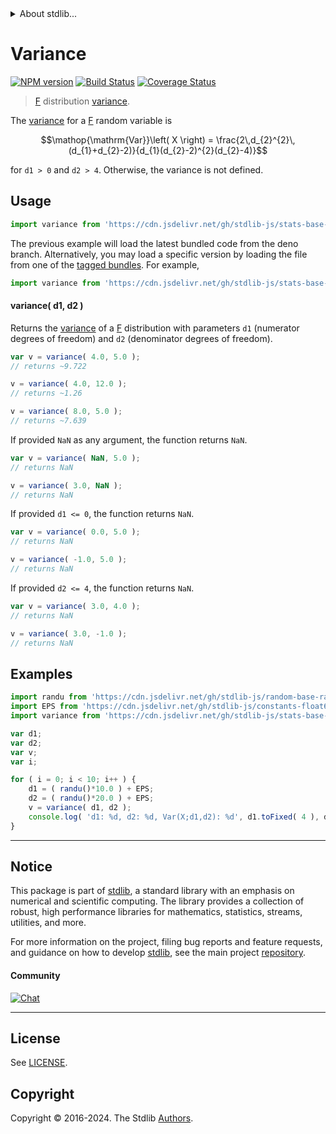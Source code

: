 <!--

@license Apache-2.0

Copyright (c) 2018 The Stdlib Authors.

Licensed under the Apache License, Version 2.0 (the "License");
you may not use this file except in compliance with the License.
You may obtain a copy of the License at

   http://www.apache.org/licenses/LICENSE-2.0

Unless required by applicable law or agreed to in writing, software
distributed under the License is distributed on an "AS IS" BASIS,
WITHOUT WARRANTIES OR CONDITIONS OF ANY KIND, either express or implied.
See the License for the specific language governing permissions and
limitations under the License.

-->


<details>
  <summary>
    About stdlib...
  </summary>
  <p>We believe in a future in which the web is a preferred environment for numerical computation. To help realize this future, we've built stdlib. stdlib is a standard library, with an emphasis on numerical and scientific computation, written in JavaScript (and C) for execution in browsers and in Node.js.</p>
  <p>The library is fully decomposable, being architected in such a way that you can swap out and mix and match APIs and functionality to cater to your exact preferences and use cases.</p>
  <p>When you use stdlib, you can be absolutely certain that you are using the most thorough, rigorous, well-written, studied, documented, tested, measured, and high-quality code out there.</p>
  <p>To join us in bringing numerical computing to the web, get started by checking us out on <a href="https://github.com/stdlib-js/stdlib">GitHub</a>, and please consider <a href="https://opencollective.com/stdlib">financially supporting stdlib</a>. We greatly appreciate your continued support!</p>
</details>

# Variance

[![NPM version][npm-image]][npm-url] [![Build Status][test-image]][test-url] [![Coverage Status][coverage-image]][coverage-url] <!-- [![dependencies][dependencies-image]][dependencies-url] -->

> [F][f-distribution] distribution [variance][variance].

<!-- Section to include introductory text. Make sure to keep an empty line after the intro `section` element and another before the `/section` close. -->

<section class="intro">

The [variance][variance] for a [F][f-distribution] random variable is

<!-- <equation class="equation" label="eq:f_variance" align="center" raw="\operatorname{Var}\left( X \right) = \frac{2\,d_{2}^{2}\,(d_{1}+d_{2}-2)}{d_{1}(d_{2}-2)^{2}(d_{2}-4)}" alt="Variance for an F distribution."> -->

```math
\mathop{\mathrm{Var}}\left( X \right) = \frac{2\,d_{2}^{2}\,(d_{1}+d_{2}-2)}{d_{1}(d_{2}-2)^{2}(d_{2}-4)}
```

<!-- <div class="equation" align="center" data-raw-text="\operatorname{Var}\left( X \right) = \frac{2\,d_{2}^{2}\,(d_{1}+d_{2}-2)}{d_{1}(d_{2}-2)^{2}(d_{2}-4)}" data-equation="eq:f_variance">
    <img src="https://cdn.jsdelivr.net/gh/stdlib-js/stdlib@51534079fef45e990850102147e8945fb023d1d0/lib/node_modules/@stdlib/stats/base/dists/f/variance/docs/img/equation_f_variance.svg" alt="Variance for an F distribution.">
    <br>
</div> -->

<!-- </equation> -->

for `d1 > 0` and `d2 > 4`. Otherwise, the variance is not defined.

</section>

<!-- /.intro -->

<!-- Package usage documentation. -->



<section class="usage">

## Usage

```javascript
import variance from 'https://cdn.jsdelivr.net/gh/stdlib-js/stats-base-dists-f-variance@deno/mod.js';
```
The previous example will load the latest bundled code from the deno branch. Alternatively, you may load a specific version by loading the file from one of the [tagged bundles](https://github.com/stdlib-js/stats-base-dists-f-variance/tags). For example,

```javascript
import variance from 'https://cdn.jsdelivr.net/gh/stdlib-js/stats-base-dists-f-variance@v0.2.2-deno/mod.js';
```

#### variance( d1, d2 )

Returns the [variance][variance] of a [F][f-distribution] distribution with parameters `d1` (numerator degrees of freedom) and `d2` (denominator degrees of freedom).

```javascript
var v = variance( 4.0, 5.0 );
// returns ~9.722

v = variance( 4.0, 12.0 );
// returns ~1.26

v = variance( 8.0, 5.0 );
// returns ~7.639
```

If provided `NaN` as any argument, the function returns `NaN`.

```javascript
var v = variance( NaN, 5.0 );
// returns NaN

v = variance( 3.0, NaN );
// returns NaN
```

If provided `d1 <= 0`, the function returns `NaN`.

```javascript
var v = variance( 0.0, 5.0 );
// returns NaN

v = variance( -1.0, 5.0 );
// returns NaN
```

If provided `d2 <= 4`, the function returns `NaN`.

```javascript
var v = variance( 3.0, 4.0 );
// returns NaN

v = variance( 3.0, -1.0 );
// returns NaN
```

</section>

<!-- /.usage -->

<!-- Package usage notes. Make sure to keep an empty line after the `section` element and another before the `/section` close. -->

<section class="notes">

</section>

<!-- /.notes -->

<!-- Package usage examples. -->

<section class="examples">

## Examples

<!-- eslint no-undef: "error" -->

```javascript
import randu from 'https://cdn.jsdelivr.net/gh/stdlib-js/random-base-randu@deno/mod.js';
import EPS from 'https://cdn.jsdelivr.net/gh/stdlib-js/constants-float64-eps@deno/mod.js';
import variance from 'https://cdn.jsdelivr.net/gh/stdlib-js/stats-base-dists-f-variance@deno/mod.js';

var d1;
var d2;
var v;
var i;

for ( i = 0; i < 10; i++ ) {
    d1 = ( randu()*10.0 ) + EPS;
    d2 = ( randu()*20.0 ) + EPS;
    v = variance( d1, d2 );
    console.log( 'd1: %d, d2: %d, Var(X;d1,d2): %d', d1.toFixed( 4 ), d2.toFixed( 4 ), v.toFixed( 4 ) );
}
```

</section>

<!-- /.examples -->

<!-- Section to include cited references. If references are included, add a horizontal rule *before* the section. Make sure to keep an empty line after the `section` element and another before the `/section` close. -->

<section class="references">

</section>

<!-- /.references -->

<!-- Section for related `stdlib` packages. Do not manually edit this section, as it is automatically populated. -->

<section class="related">

</section>

<!-- /.related -->

<!-- Section for all links. Make sure to keep an empty line after the `section` element and another before the `/section` close. -->


<section class="main-repo" >

* * *

## Notice

This package is part of [stdlib][stdlib], a standard library with an emphasis on numerical and scientific computing. The library provides a collection of robust, high performance libraries for mathematics, statistics, streams, utilities, and more.

For more information on the project, filing bug reports and feature requests, and guidance on how to develop [stdlib][stdlib], see the main project [repository][stdlib].

#### Community

[![Chat][chat-image]][chat-url]

---

## License

See [LICENSE][stdlib-license].


## Copyright

Copyright &copy; 2016-2024. The Stdlib [Authors][stdlib-authors].

</section>

<!-- /.stdlib -->

<!-- Section for all links. Make sure to keep an empty line after the `section` element and another before the `/section` close. -->

<section class="links">

[npm-image]: http://img.shields.io/npm/v/@stdlib/stats-base-dists-f-variance.svg
[npm-url]: https://npmjs.org/package/@stdlib/stats-base-dists-f-variance

[test-image]: https://github.com/stdlib-js/stats-base-dists-f-variance/actions/workflows/test.yml/badge.svg?branch=v0.2.2
[test-url]: https://github.com/stdlib-js/stats-base-dists-f-variance/actions/workflows/test.yml?query=branch:v0.2.2

[coverage-image]: https://img.shields.io/codecov/c/github/stdlib-js/stats-base-dists-f-variance/main.svg
[coverage-url]: https://codecov.io/github/stdlib-js/stats-base-dists-f-variance?branch=main

<!--

[dependencies-image]: https://img.shields.io/david/stdlib-js/stats-base-dists-f-variance.svg
[dependencies-url]: https://david-dm.org/stdlib-js/stats-base-dists-f-variance/main

-->

[chat-image]: https://img.shields.io/gitter/room/stdlib-js/stdlib.svg
[chat-url]: https://app.gitter.im/#/room/#stdlib-js_stdlib:gitter.im

[stdlib]: https://github.com/stdlib-js/stdlib

[stdlib-authors]: https://github.com/stdlib-js/stdlib/graphs/contributors

[umd]: https://github.com/umdjs/umd
[es-module]: https://developer.mozilla.org/en-US/docs/Web/JavaScript/Guide/Modules

[deno-url]: https://github.com/stdlib-js/stats-base-dists-f-variance/tree/deno
[deno-readme]: https://github.com/stdlib-js/stats-base-dists-f-variance/blob/deno/README.md
[umd-url]: https://github.com/stdlib-js/stats-base-dists-f-variance/tree/umd
[umd-readme]: https://github.com/stdlib-js/stats-base-dists-f-variance/blob/umd/README.md
[esm-url]: https://github.com/stdlib-js/stats-base-dists-f-variance/tree/esm
[esm-readme]: https://github.com/stdlib-js/stats-base-dists-f-variance/blob/esm/README.md
[branches-url]: https://github.com/stdlib-js/stats-base-dists-f-variance/blob/main/branches.md

[stdlib-license]: https://raw.githubusercontent.com/stdlib-js/stats-base-dists-f-variance/main/LICENSE

[f-distribution]: https://en.wikipedia.org/wiki/F_distribution

[variance]: https://en.wikipedia.org/wiki/Variance

</section>

<!-- /.links -->
